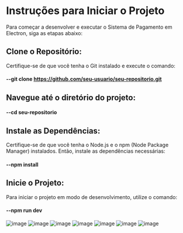 # Instruções para Iniciar o Projeto
Para começar a desenvolver e executar o Sistema de Pagamento em Electron, siga as etapas abaixo:

## Clone o Repositório:
Certifique-se de que você tenha o Git instalado e execute o comando:
#### --git clone https://github.com/seu-usuario/seu-repositorio.git

## Navegue até o diretório do projeto:
#### --cd seu-repositorio

## Instale as Dependências:
Certifique-se de que você tenha o Node.js e o npm (Node Package Manager) instalados. Então, instale as dependências necessárias:
#### --npm install

## Inicie o Projeto:
Para iniciar o projeto em modo de desenvolvimento, utilize o comando:
#### --npm run dev


![image](https://github.com/NelsonModenezNeto/ElectronPagamento/assets/99834482/528ca945-e5e6-4700-bb6e-63dc798ba907)
![image](https://github.com/NelsonModenezNeto/ElectronPagamento/assets/99834482/fbe76152-72b4-412a-a670-e8afcbd009b7)
![image](https://github.com/NelsonModenezNeto/ElectronPagamento/assets/99834482/e1d620de-7b44-45df-9159-0a03f19d12f1)
![image](https://github.com/NelsonModenezNeto/ElectronPagamento/assets/99834482/246e82a2-a3cc-48c1-8e4c-494a0db140f7)
![image](https://github.com/NelsonModenezNeto/ElectronPagamento/assets/99834482/9cd3dffb-1f3d-4263-a93b-18b36f3501a9)
![image](https://github.com/NelsonModenezNeto/ElectronPagamento/assets/99834482/923a4169-3bc0-4f9c-9ed5-23dca5674eff)
![image](https://github.com/NelsonModenezNeto/ElectronPagamento/assets/99834482/f186f8f9-4163-4ba7-b943-75b55f962610)

